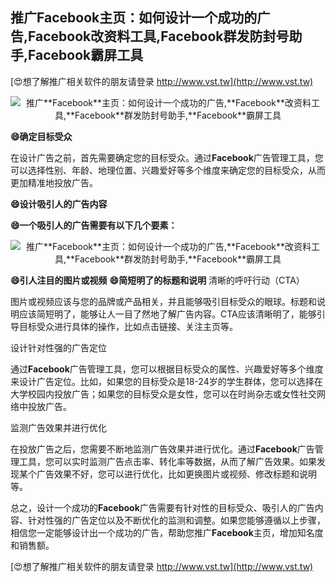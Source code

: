 ## **推广**Facebook**主页：如何设计一个成功的广告,**Facebook**改资料工具,**Facebook**群发防封号助手,**Facebook**霸屏工具**

[😍想了解推广相关软件的朋友请登录 http://www.vst.tw](http://www.vst.tw)

 <center><img src="https://vst.tw/MP4/tuiguang/png/8.png" alt="推广**Facebook**主页：如何设计一个成功的广告,**Facebook**改资料工具,**Facebook**群发防封号助手,**Facebook**霸屏工具"></center>

**😄确定目标受众**

在设计广告之前，首先需要确定您的目标受众。通过**Facebook**广告管理工具，您可以选择性别、年龄、地理位置、兴趣爱好等多个维度来确定您的目标受众，从而更加精准地投放广告。

**😄设计吸引人的广告内容**

**😄一个吸引人的广告需要有以下几个要素：**

 <center><img src="https://vst.tw/MP4/tuiguang/png/8.png" alt="推广**Facebook**主页：如何设计一个成功的广告,**Facebook**改资料工具,**Facebook**群发防封号助手,**Facebook**霸屏工具"></center>

**😄引人注目的图片或视频**
**😄简短明了的标题和说明**
清晰的呼吁行动（CTA）

图片或视频应该与您的品牌或产品相关，并且能够吸引目标受众的眼球。标题和说明应该简短明了，能够让人一目了然地了解广告内容。CTA应该清晰明了，能够引导目标受众进行具体的操作，比如点击链接、关注主页等。

设计针对性强的广告定位

通过**Facebook**广告管理工具，您可以根据目标受众的属性、兴趣爱好等多个维度来设计广告定位。比如，如果您的目标受众是18-24岁的学生群体，您可以选择在大学校园内投放广告；如果您的目标受众是女性，您可以在时尚杂志或女性社交网络中投放广告。

监测广告效果并进行优化

在投放广告之后，您需要不断地监测广告效果并进行优化。通过**Facebook**广告管理工具，您可以实时监测广告点击率、转化率等数据，从而了解广告效果。如果发现某个广告效果不好，您可以进行优化，比如更换图片或视频、修改标题和说明等。

总之，设计一个成功的**Facebook**广告需要有针对性的目标受众、吸引人的广告内容、针对性强的广告定位以及不断优化的监测和调整。如果您能够遵循以上步骤，相信您一定能够设计出一个成功的广告，帮助您推广**Facebook**主页，增加知名度和销售额。

[😍想了解推广相关软件的朋友请登录 http://www.vst.tw](http://www.vst.tw)



